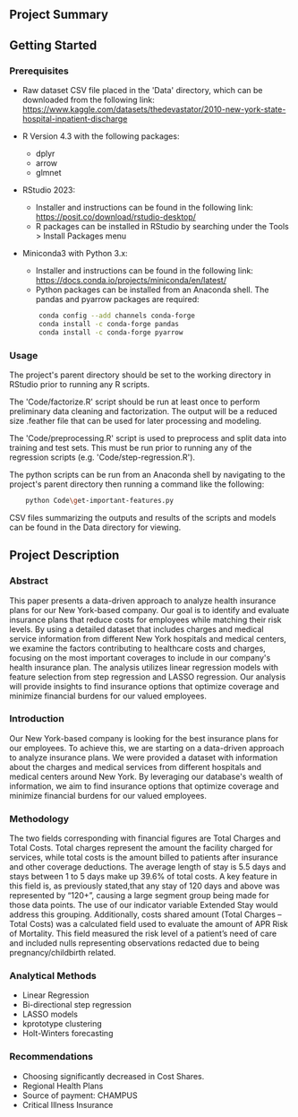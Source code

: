 ## Project Summary

## Getting Started

### Prerequisites

* Raw dataset CSV file placed in the 'Data' directory, which can be downloaded from the following link:
https://www.kaggle.com/datasets/thedevastator/2010-new-york-state-hospital-inpatient-discharge

* R Version 4.3 with the following packages:
    - dplyr
    - arrow
    - glmnet

* RStudio 2023:
    - Installer and instructions can be found in the following link: https://posit.co/download/rstudio-desktop/
    - R packages can be installed in RStudio by searching under the Tools > Install Packages menu

* Miniconda3 with Python 3.x:
    - Installer and instructions can be found in the following link: https://docs.conda.io/projects/miniconda/en/latest/
    - Python packages can be installed from an Anaconda shell. The pandas and pyarrow packages are required:
  
    ```sh
        conda config --add channels conda-forge
        conda install -c conda-forge pandas
        conda install -c conda-forge pyarrow
    ```

### Usage

The project's parent directory should be set to the working directory in RStudio prior to running any R scripts.

The 'Code/factorize.R' script should be run at least once to perform preliminary data cleaning and factorization.
The output will be a reduced size .feather file that can be used for later processing and modeling.

The 'Code/preprocessing.R' script is used to preprocess and split data into training and test sets.
This must be run prior to running any of the regression scripts (e.g. 'Code/step-regression.R').

The python scripts can be run from an Anaconda shell by navigating to the project's parent directory then running a command like the following:
```sh
    python Code\get-important-features.py
```

CSV files summarizing the outputs and results of the scripts and models can be found in the Data directory for viewing.

## Project Description

### Abstract

This paper presents a data-driven approach to analyze health insurance plans for our New York-based company. Our goal is to identify and evaluate insurance plans that reduce costs for employees while matching their risk levels. By using a detailed dataset that includes charges and medical service information from different New York hospitals and medical centers, we examine the factors contributing to healthcare costs and charges, focusing on the most important coverages to include in our company's health insurance plan. The analysis utilizes linear regression models with feature selection from step regression and LASSO regression. Our analysis will provide insights to find insurance options that optimize coverage and minimize financial burdens for our valued employees.

### Introduction

Our New York-based company is looking for the best insurance plans for our employees. To achieve this, we are starting on a data-driven approach to analyze insurance plans. We were provided a dataset with information about the charges and medical services from different hospitals and medical centers around New York. By leveraging our database's wealth of information, we aim to find insurance options that optimize coverage and minimize financial burdens for our valued employees.

### Methodology

The two fields corresponding with financial figures are Total Charges and Total Costs. Total charges represent the amount the facility charged for services, while total costs is the amount billed to patients after insurance and other coverage deductions. 
The average length of stay is 5.5 days and stays between 1 to 5 days make up 39.6% of total costs. A key feature in this field is, as previously stated,that any stay of 120 days and above was represented by “120+”, causing a large segment group being made for those data points. The use of our indicator variable Extended Stay would address this grouping. Additionally, costs shared amount (Total Charges – Total Costs) was a calculated field used to evaluate the amount of
APR Risk of Mortality. This field measured the risk level of a patient’s need of care and included nulls representing observations redacted due to being pregnancy/childbirth related. 

### Analytical Methods

* Linear Regression
* Bi-directional step regression
* LASSO models
* kprototype clustering
* Holt-Winters forecasting


### Recommendations

* Choosing significantly decreased in Cost Shares.
* Regional Health Plans
* Source of payment: CHAMPUS
* Critical Illness Insurance


